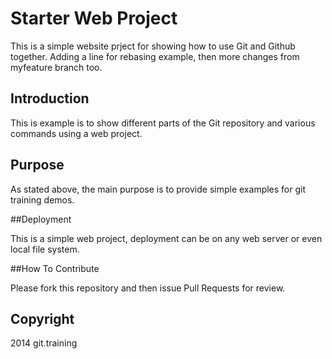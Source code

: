# Starter Web Project

This is a simple website prject for showing how to use Git and Github together. Adding a line for rebasing example, then more changes from myfeature branch too.

## Introduction

This  is example is to show different parts of the Git repository and various commands using a web project. 

## Purpose

As stated above, the main purpose is to provide simple examples for git training demos.

##Deployment

This is a simple web project, deployment can be on any web server or even local file system.

##How To Contribute

Please fork this repository and then issue Pull Requests for review.

## Copyright
2014 git.training